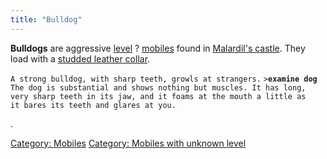 ```yaml
---
title: "Bulldog"
---
```


**Bulldogs** are aggressive [level](level "wikilink") ?
[mobiles](mobile "wikilink") found in [Malardil's
castle](Malardil's_castle "wikilink"). They load with a [studded leather
collar](studded_leather_collar "wikilink").

`A strong bulldog, with sharp teeth, growls at strangers.`
`>`**`examine dog`**
`The dog is substantial and shows nothing but muscles. It has long,`
`very sharp teeth in its jaw, and it foams at the mouth a little as`
`it bares its teeth and glares at you.`

.

[Category: Mobiles](Category:_Mobiles "wikilink") [Category: Mobiles
with unknown level](Category:_Mobiles_with_unknown_level "wikilink")